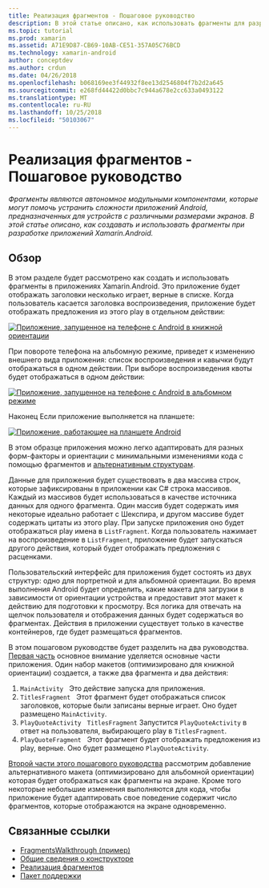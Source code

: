 ```yaml
---
title: Реализация фрагментов - Пошаговое руководство
description: В этой статье описано, как использовать фрагменты для разработки приложений Xamarin.Android.
ms.topic: tutorial
ms.prod: xamarin
ms.assetid: A71E9D87-CB69-10AB-CE51-357A05C76BCD
ms.technology: xamarin-android
author: conceptdev
ms.author: crdun
ms.date: 04/26/2018
ms.openlocfilehash: b068169ee3f44932f8ee13d2546804f7b2d2a645
ms.sourcegitcommit: e268fd44422d0bbc7c944a678e2cc633a0493122
ms.translationtype: MT
ms.contentlocale: ru-RU
ms.lasthandoff: 10/25/2018
ms.locfileid: "50103067"
---
```

# <a name="implementing-fragments---walkthrough"></a>Реализация фрагментов - Пошаговое руководство

_Фрагменты являются автономное модульными компонентами, которые могут помочь устранить сложности приложений Android, предназначенных для устройств с различными размерами экранов. В этой статье описано, как создавать и использовать фрагменты при разработке приложений Xamarin.Android._

## <a name="overview"></a>Обзор

В этом разделе будет рассмотрено как создать и использовать фрагменты в приложениях Xamarin.Android. Это приложение будет отображать заголовки несколько играет, верные в списке. Когда пользователь касается заголовка воспроизведения, приложение будет отображать предложения из этого play в отдельном действии:

[![Приложение, запущенное на телефоне с Android в книжной ориентации](./images/intro-screenshot-phone-sml.png)](./images/intro-screenshot-phone.png#lightbox)

При повороте телефона на альбомную режиме, приведет к изменению внешнего вида приложения: список воспроизведения и кавычки будут отображаться в одном действии. При выборе воспроизведения квоты будет отображаться в одном действии:

[![Приложение, запущенное на телефоне с Android в альбомном режиме](./images/intro-screenshot-phone-land-sml.png)](./images/intro-screenshot-phone-land.png#lightbox)

Наконец Если приложение выполняется на планшете:

[![Приложение, работающее на планшете Android](./images/intro-screenshot-tablet-sml.png)](./images/intro-screenshot-tablet.png#lightbox)

В этом образце приложения можно легко адаптировать для разных форм-факторы и ориентации с минимальными изменениями кода с помощью фрагментов и [альтернативным структурам](/xamarin/android/app-fundamentals/resources-in-android/alternate-resources).

Данные для приложения будет существовать в два массива строк, которые зафиксированы в приложении как C# строка массивов. Каждый из массивов будет использоваться в качестве источника данных для одного фрагмента.  Один массив будет содержать имя некоторые идеально работает с Шекспира, и другом массиве будет содержать цитаты из этого play. При запуске приложения оно будет отображаться play имена в `ListFragment`. Когда пользователь нажимает на воспроизведение в `ListFragment`, приложение будет запускаться другого действия, который будет отображать предложения с расценками.

Пользовательский интерфейс для приложения будет состоять из двух структур: одно для портретной и для альбомной ориентации. Во время выполнения Android будет определить, какие макета для загрузки в зависимости от ориентации устройства и предоставит этот макет к действию для подготовки к просмотру. Вся логика для отвечать на щелчок пользователя и отображения данных будет содержаться во фрагментах. Действия в приложении существует только в качестве контейнеров, где будет размещаться фрагментов.

В этом пошаговом руководстве будет разделить на два руководства. [Первая часть](./walkthrough.md) основное внимание уделяется основные части приложения. Один набор макетов (оптимизировано для книжной ориентации) создается, а также два фрагмента и два действия:

1. `MainActivity` &nbsp; Это действие запуска для приложения.
1. `TitlesFragment` &nbsp; Этот фрагмент будет отображаться список заголовков, которые были записаны верные играет. Оно будет размещено `MainActivity`.
1. `PlayQuoteActivity` &nbsp; `TitlesFragment` Запустится `PlayQuoteActivity` в ответ на пользователя, выбирающего play в `TitlesFragment`.
1. `PlayQuoteFragment` &nbsp; Этот фрагмент будет отображать предложения из play, верные. Оно будет размещено `PlayQuoteActivity`.

[Второй части этого пошагового руководства](./walkthrough-landscape.md) рассмотрим добавление альтернативного макета (оптимизировано для альбомной ориентации) которая будет отображаться как фрагменты на экране. Кроме того некоторые небольшие изменения выполняются для кода, чтобы приложение будет адаптировать свое поведение содержит число фрагментов, которые отображаются на экране одновременно.

## <a name="related-links"></a>Связанные ссылки

- [FragmentsWalkthrough (пример)](https://developer.xamarin.com/samples/monodroid/FragmentsWalkthrough/)
- [Общие сведения о конструкторе](~/android/user-interface/android-designer/index.md)
- [Реализация фрагментов](http://developer.android.com/guide/topics/fundamentals/fragments.html)
- [Пакет поддержки](http://developer.android.com/sdk/compatibility-library.html)
